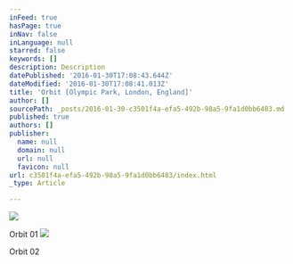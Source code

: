 ```yaml
---
inFeed: true
hasPage: true
inNav: false
inLanguage: null
starred: false
keywords: []
description: Description
datePublished: '2016-01-30T17:08:43.644Z'
dateModified: '2016-01-30T17:08:41.013Z'
title: 'Orbit [Olympic Park, London, England]'
author: []
sourcePath: _posts/2016-01-30-c3501f4a-efa5-492b-98a5-9fa1d0bb6483.md
published: true
authors: []
publisher:
  name: null
  domain: null
  url: null
  favicon: null
url: c3501f4a-efa5-492b-98a5-9fa1d0bb6483/index.html
_type: Article

---
```

![](https://s3-us-west-2.amazonaws.com/the-grid-img/p/41e762c42dd6d9815ae2c74750cd81d3f90e97ad.jpg)

Orbit 01
![](https://s3-us-west-2.amazonaws.com/the-grid-img/p/27e1619a5b1da7fe6210c1b6e7278095adbb90f7.jpg)

Orbit 02